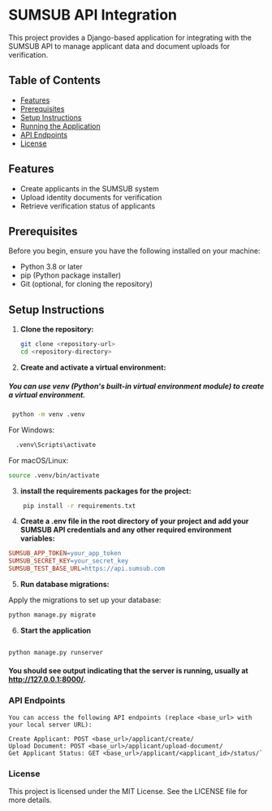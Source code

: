 # SUMSUB API Integration

This project provides a Django-based application for integrating with the SUMSUB API to manage applicant data and document uploads for verification.

## Table of Contents

- [Features](#features)
- [Prerequisites](#prerequisites)
- [Setup Instructions](#setup-instructions)
- [Running the Application](#running-the-application)
- [API Endpoints](#api-endpoints)
- [License](#license)

## Features

- Create applicants in the SUMSUB system
- Upload identity documents for verification
- Retrieve verification status of applicants

## Prerequisites

Before you begin, ensure you have the following installed on your machine:

- Python 3.8 or later
- pip (Python package installer)
- Git (optional, for cloning the repository)

## Setup Instructions

1. **Clone the repository:**

   ```bash
   git clone <repository-url>
   cd <repository-directory>
   
2. **Create and activate a virtual environment:**

##### You can use venv (Python's built-in virtual environment module) to create a virtual environment.

   ```bash
    python -m venv .venv
   ```

For Windows:

```bash
  .venv\Scripts\activate
```

For macOS/Linux:
```bash
source .venv/bin/activate
```

3. **install the requirements packages for the project:**

```bash
    pip install -r requirements.txt
```

4. **Create a .env file in the root directory of your project and add your SUMSUB API credentials and any other required environment variables:**

```makefile
SUMSUB_APP_TOKEN=your_app_token
SUMSUB_SECRET_KEY=your_secret_key
SUMSUB_TEST_BASE_URL=https://api.sumsub.com
```

5. **Run database migrations:**

Apply the migrations to set up your database:

```bash
python manage.py migrate
```
6. **Start the application**

```bash

python manage.py runserver
```

#### You should see output indicating that the server is running, usually at http://127.0.0.1:8000/.

### API Endpoints
```
You can access the following API endpoints (replace <base_url> with your local server URL):

Create Applicant: POST <base_url>/applicant/create/
Upload Document: POST <base_url>/applicant/upload-document/
Get Applicant Status: GET <base_url>/applicant/<applicant_id>/status/`
```

### License
This project is licensed under the MIT License. See the LICENSE file for more details.